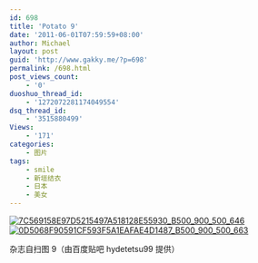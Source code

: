 ```yaml
---
id: 698
title: 'Potato 9'
date: '2011-06-01T07:59:59+08:00'
author: Michael
layout: post
guid: 'http://www.gakky.me/?p=698'
permalink: /698.html
post_views_count:
    - '0'
duoshuo_thread_id:
    - '1272072281174049554'
dsq_thread_id:
    - '3515880499'
Views:
    - '171'
categories:
    - 图片
tags:
    - smile
    - 新垣结衣
    - 日本
    - 美女
---
```


[![7C569158E97D5215497A518128E55930_B500_900_500_646](http://www.yui-aragaki.org/wp-content/uploads/img/7C569158E97D5215497A518128E55930_B500_900_500_646.jpeg)](http://www.yui-aragaki.org/wp-content/uploads/img/7C569158E97D5215497A518128E55930_B1280_1280_792_1024.jpeg) [![0D5068F90591CF593F5A1EAFAE4D1487_B500_900_500_663](http://www.yui-aragaki.org/wp-content/uploads/img/0D5068F90591CF593F5A1EAFAE4D1487_B500_900_500_663.jpeg)](http://www.yui-aragaki.org/wp-content/uploads/img/0D5068F90591CF593F5A1EAFAE4D1487_B1280_1280_771_1023.jpeg)

杂志自扫图 9（由百度贴吧 hydetetsu99 提供）